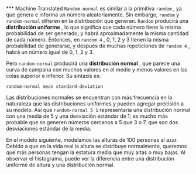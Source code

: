 ﻿*** Machine Translated
`Random-normal` es similar a la primitiva `random` , ya que genera e informa un número aleatoriamente. Sin embargo, `random` y `random-normal` difieren en la distribución que generan. `Random` producirá una **distribución uniforme** , lo que significa que cada número tiene la misma probabilidad de ser generado, y habrá aproximadamente la misma cantidad de cada número. Entonces, en `random 4` , 0, 1, 2 y 3 tienen la misma probabilidad de generarse, y después de muchas repeticiones de `random 4` , habrá un número igual de 0, 1, 2 y 3.

Pero `random-normal` producirá una **distribución normal** , que parece una curva de campana con muchos valores en el medio y menos valores en las colas superior e inferior. Su sintaxis es:

`random-normal mean standard-deviation`

Las distribuciones normales se encuentran con más frecuencia en la naturaleza que las distribuciones uniformes y pueden agregar precisión a su modelo. Así que `random-normal 5 1` representaría una distribución normal con una media de 5 y una desviación estándar de 1; es mucho más probable que se generen números cercanos a 5 que 3 o 7, que son dos desviaciones estándar de la media.

En el modelo siguiente, modelamos las alturas de 100 personas al azar. Debido a que en la vida real la altura se distribuye normalmente, queremos que más personas tengan la estatura media que muy altas o muy bajas. Al observar el histograma, puede ver la diferencia entre una distribución uniforme de altura y una distribución normal.